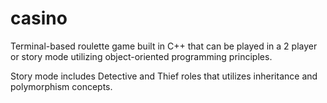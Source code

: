 # casino
Terminal-based roulette game built in C++ that can be played in a 2 player or story mode utilizing object-oriented programming principles.

Story mode includes Detective and Thief roles that utilizes inheritance and polymorphism concepts.
